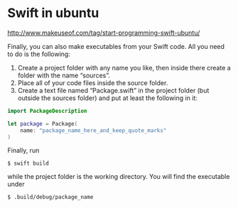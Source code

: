 # Swift in ubuntu


http://www.makeuseof.com/tag/start-programming-swift-ubuntu/

Finally, you can also make executables from your Swift code. All you need to do is the following:

1. Create a project folder with any name you like, then inside there create a folder with the name “sources”.
2. Place all of your code files inside the source folder.
3. Create a text file named “Package.swift” in the project folder (but outside the sources folder) and put at least the following in it:

```swift
import PackageDescription

let package = Package(
    name: "package_name_here_and_keep_quote_marks"
)
```

Finally, run

	$ swift build

while the project folder is the working directory. You will find the executable under

	$ .build/debug/package_name